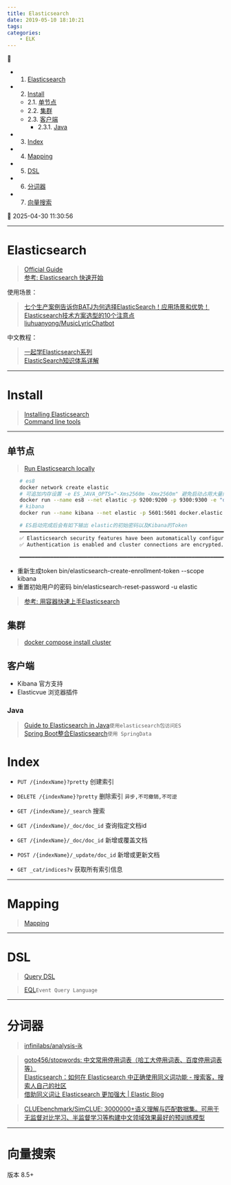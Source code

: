 ```yaml
---
title: Elasticsearch
date: 2019-05-10 18:10:21
tags: 
categories: 
    - ELK
---
```


💠

- 1. [Elasticsearch](#elasticsearch)
- 2. [Install](#install)
    - 2.1. [单节点](#单节点)
    - 2.2. [集群](#集群)
    - 2.3. [客户端](#客户端)
        - 2.3.1. [Java](#java)
- 3. [Index](#index)
- 4. [Mapping](#mapping)
- 5. [DSL](#dsl)
- 6. [分词器](#分词器)
- 7. [向量搜索](#向量搜索)

💠 2025-04-30 11:30:56
****************************************
# Elasticsearch
> [Official Guide](https://www.elastic.co/guide/en/elasticsearch/reference/current/getting-started.html)  
> [参考: Elasticsearch 快速开始](https://www.cnblogs.com/cjsblog/p/9439331.html)  

使用场景：

> [七个生产案例告诉你BATJ为何选择ElasticSearch！应用场景和优势！](https://segmentfault.com/a/1190000022799288)  
> [Elasticsearch技术方案选型的10个注意点](https://time.geekbang.org/column/article/108196)  
> [liuhuanyong/MusicLyricChatbot](https://github.com/liuhuanyong/MusicLyricChatbot)  

中文教程：

> [一起学Elasticsearch系列](https://github.com/BookaiCode/JavaRecord?tab=readme-ov-file#lock-elasticsearch)  
> [ElasticSearch知识体系详解](https://pdai.tech/md/db/nosql-es/elasticsearch.html)

************************

# Install
> [Installing Elasticsearch](https://www.elastic.co/guide/en/elasticsearch/reference/current/install-elasticsearch.html)  
> [Command line tools](https://www.elastic.co/guide/en/elasticsearch/reference/current/commands.html)  

************************
## 单节点
> [Run Elasticsearch locally](https://www.elastic.co/guide/en/elasticsearch/reference/current/run-elasticsearch-locally.html)

```sh
    # es8
    docker network create elastic
    # 可追加内存设置 -e ES_JAVA_OPTS="-Xms2560m -Xmx2560m" 避免启动占用大量内存 32G内存占用了17G 用visualvm查看实际内存占用才700M
    docker run --name es8 --net elastic -p 9200:9200 -p 9300:9300 -e "discovery.type=single-node" -t docker.elastic.co/elasticsearch/elasticsearch:8.13.2
    # kibana
    docker run --name kibana --net elastic -p 5601:5601 docker.elastic.co/kibana/kibana:8.13.2

    # ES启动完成后会有如下输出 elastic的初始密码以及Kibana的Token
    ━━━━━━━━━━━━━━━━━━━━━━━━━━━━━━━━━━━━━━━━━━━━━━━━━━━━━━━━━━━━━━━━━━━━━━━━━━━━━━━━━━━━━━━━━━━━━━━━━━━━━━━━━━━━━━━━━━━━━━━━━━━━━━━━━━━━━━━━━                                                                            
    ✅ Elasticsearch security features have been automatically configured!                                                                                                                                               
    ✅ Authentication is enabled and cluster connections are encrypted.    

    ━━━━━━━━━━━━━━━━━━━━━━━━━━━━━━━━━━━━━━━━━━━━━━━━━━━━━━━━━━━━━━━━━━━━━━━━━━━━━━━━━━━━━━━━━━━━━━━━━━━━━━━━━━━━━━━━━━━━━━━━━━━━━━━━━━━━━━━━━
```
- 重新生成token bin/elasticsearch-create-enrollment-token --scope kibana
- 重置初始用户的密码 bin/elasticsearch-reset-password -u elastic

> [参考: 用容器快速上手Elasticsearch](http://qinghua.github.io/elastic-search/)

## 集群
> [docker compose install cluster](https://www.elastic.co/guide/en/elasticsearch/reference/current/docker.html#docker-compose-file)

## 客户端
- Kibana 官方支持
- Elasticvue 浏览器插件

### Java
> [Guide to Elasticsearch in Java](https://www.baeldung.com/elasticsearch-java)`使用elasticsearch包访问ES`  
> [Spring Boot整合Elasticsearch](https://github.com/cloudgyb/es-spring-boot)`使用 SpringData`  


# Index 
- `PUT /{indexName}?pretty` 创建索引
- `DELETE /{indexName}?pretty` 删除索引 `异步,不可撤销,不可逆`

- `GET /{indexName}/_search` 搜索
- `GET /{indexName}/_doc/doc_id` 查询指定文档id
- `GET /{indexName}/_doc/doc_id` 新增或覆盖文档
- `POST /{indexName}/_update/doc_id` 新增或更新文档

- `GET _cat/indices?v` 获取所有索引信息

************************

# Mapping
> [Mapping](https://www.elastic.co/guide/en/elasticsearch/reference/current/mapping.html)

************************

# DSL
> [Query DSL](https://www.elastic.co/guide/en/elasticsearch/reference/current/query-dsl.html)

> [EQL](https://www.elastic.co/guide/en/elasticsearch/reference/current/eql.html)`Event Query Language`  

************************

# 分词器

> [infinilabs/analysis-ik](https://github.com/infinilabs/analysis-ik)  

> [goto456/stopwords: 中文常用停用词表（哈工大停用词表、百度停用词表等）](https://github.com/goto456/stopwords)  
> [Elasticsearch：如何在 Elasticsearch 中正确使用同义词功能 - 搜索客，搜索人自己的社区](https://elasticsearch.cn/article/14808)  
> [借助同义词让 Elasticsearch 更加强大 | Elastic Blog](https://www.elastic.co/cn/blog/boosting-the-power-of-elasticsearch-with-synonyms)  


> [CLUEbenchmark/SimCLUE: 3000000+语义理解与匹配数据集。可用于无监督对比学习、半监督学习等构建中文领域效果最好的预训练模型](https://github.com/CLUEbenchmark/SimCLUE)  
************************

# 向量搜索
版本 8.5+



